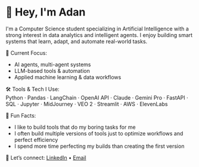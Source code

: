 # 👋 Hey, I'm Adan

I'm a Computer Science student specializing in Artificial Intelligence with a strong interest in data analytics and intelligent agents. I enjoy building smart systems that learn, adapt, and automate real-world tasks.

🚀 Current Focus:  
- AI agents, multi-agent systems  
- LLM-based tools & automation  
- Applied machine learning & data workflows

🛠️ Tools & Tech I Use:  
Python · Pandas · LangChain · OpenAI API · Claude · Gemini Pro · FastAPI · SQL · Jupyter · MidJourney · VEO 2 · Streamlit · AWS · ElevenLabs

🎯 Fun Facts:  
- I like to build tools that do my boring tasks for me
- I often build multiple versions of tools just to optimize workflows and perfect efficiency
- I spend more time perfecting my builds than creating the first version  

💬 Let’s connect: [LinkedIn](https://www.linkedin.com/in/adan-thomas-7124a91bb/) • [Email](adanthomas.dev@outlook.com)
